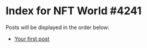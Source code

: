 # Index for NFT World #4241
Posts will be displayed in the order below:

- [Your first post](./001-first.md)

